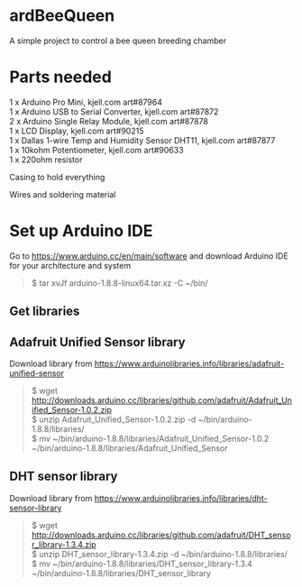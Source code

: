 # ardBeeQueen
A simple project to control a bee queen breeding chamber

Parts needed
===============
1 x Arduino Pro Mini, kjell.com art#87964  
1 x Arduino USB to Serial Converter, kjell.com art#87872  
2 x Arduino Single Relay Module, kjell.com art#87878  
1 x LCD Display, kjell.com art#90215  
1 x Dallas 1-wire Temp and Humidity Sensor DHT11, kjell.com art#87877  
1 x 10kohm Potentiometer, kjell.com art#90633  
1 x 220ohm resistor  

Casing to hold everything

Wires and soldering material  

Set up Arduino IDE
===============

Go to https://www.arduino.cc/en/main/software and download Arduino IDE for your architecture and system  
>$ tar xvJf arduino-1.8.8-linux64.tar.xz -C ~/bin/  

Get libraries 
---------------

Adafruit Unified Sensor library  
---------------
Download library from https://www.arduinolibraries.info/libraries/adafruit-unified-sensor  
>$ wget http://downloads.arduino.cc/libraries/github.com/adafruit/Adafruit_Unified_Sensor-1.0.2.zip  
>$ unzip Adafruit_Unified_Sensor-1.0.2.zip -d ~/bin/arduino-1.8.8/libraries/  
>$ mv ~/bin/arduino-1.8.8/libraries/Adafruit_Unified_Sensor-1.0.2 ~/bin/arduino-1.8.8/libraries/Adafruit_Unified_Sensor  

DHT sensor library  
---------------
Download library from https://www.arduinolibraries.info/libraries/dht-sensor-library  
>$ wget http://downloads.arduino.cc/libraries/github.com/adafruit/DHT_sensor_library-1.3.4.zip  
>$ unzip DHT_sensor_library-1.3.4.zip -d ~/bin/arduino-1.8.8/libraries/  
>$ mv ~/bin/arduino-1.8.8/libraries/DHT_sensor_library-1.3.4 ~/bin/arduino-1.8.8/libraries/DHT_sensor_library  









